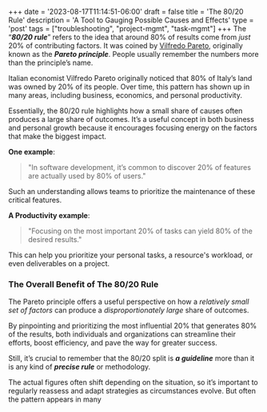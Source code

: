 +++
date = '2023-08-17T11:14:51-06:00'
draft = false
title = 'The 80&#47;20 Rule'
description = 'A Tool to Gauging Possible Causes and Effects'
type = 'post'
tags = ["troubleshooting", "project-mgmt", "task-mgmt"]
+++
The “***80/20 rule***” refers to the idea that around 80% of results come from *just* 20% of contributing factors. It was coined by [Vilfredo Pareto](https://en.wikipedia.org/wiki/Vilfredo_Pareto), originally known as the ***Pareto principle***. People usually remember the numbers more than the principle’s name. <br />

Italian economist Vilfredo Pareto originally noticed that 80% of Italy’s land was owned by 20% of its people. Over time, this pattern has shown up in many areas, including business, economics, and personal productivity. <br />

Essentially, the 80/20 rule highlights how a small share of causes often produces a large share of outcomes. It’s a useful concept in both business and personal growth because it encourages focusing energy on the factors that make the biggest impact. <br />

**One example**: <br /> 

> "In software development, it’s common to discover 20% of features are actually used by 80% of users."

Such an understanding allows teams to prioritize the maintenance of these critical features. <br />

**A Productivity example**: <br />

> "Focusing on the most important 20% of tasks can yield 80% of the desired results."

This can help you prioritize your personal tasks, a resource's workload, or even deliverables on a project.

### The Overall Benefit of The 80/20 Rule

The Pareto principle offers a useful perspective on how a *relatively small set of factors* can produce a *disproportionately large* share of outcomes. <br />

By pinpointing and prioritizing the most influential 20% that generates 80% of the results, both individuals and organizations can streamline their efforts, boost efficiency, and pave the way for greater success. <br />

Still, it’s crucial to remember that the 80/20 split is ***a guideline*** more than it is any kind of ***precise rule*** or methodology. <br />

The actual figures often shift depending on the situation, so it’s important to regularly reassess and adapt strategies as circumstances evolve.  But often the pattern appears in many 